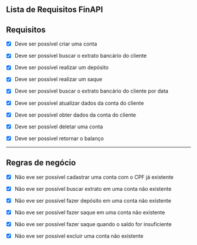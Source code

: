 ## Lista de Requisitos FinAPI

## Requisitos 

- [x] Deve ser possível criar uma conta
- [x] Deve ser possível buscar o extrato bancário do cliente
- [x] Deve ser possível realizar um depósito
- [x] Deve ser possível realizar um saque
- [x] Deve ser possível buscar o extrato bancário do cliente por data
- [x] Deve ser possível atualizar dados da conta do cliente
- [x] Deve ser possível obter dados da conta do cliente
- [x] Deve ser possível deletar uma conta
- [x] Deve ser possivel retornar o balanço


---

## Regras de negócio

- [x] Não eve ser possível cadastrar uma conta com o CPF já existente 
- [x] Não eve ser possível buscar extrato em uma conta não existente
- [x] Não eve ser possível fazer depósito em uma conta não existente
- [x] Não eve ser possível fazer saque em uma conta não existente
- [x] Não eve ser possível fazer saque quando o saldo for insuficiente
- [x] Não eve ser possível excluir uma conta não existente


